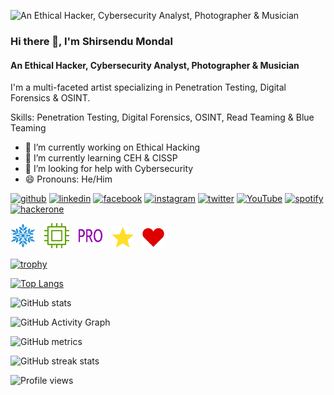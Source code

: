 ![An Ethical Hacker, Cybersecurity Analyst, Photographer & Musician <img src='https://ibb.co/BLsBwHK'>](https://ibb.co/BLsBwHK)
### Hi there 👋, I'm Shirsendu Mondal
#### An Ethical Hacker, Cybersecurity Analyst, Photographer & Musician

I'm a multi-faceted artist specializing in Penetration Testing, Digital Forensics & OSINT.

Skills: Penetration Testing, Digital Forensics, OSINT, Read Teaming & Blue Teaming

- 🔭 I’m currently working on Ethical Hacking 
- 🌱 I’m currently learning CEH & CISSP 
- 🤔 I’m looking for help with Cybersecurity 
- 😄 Pronouns: He/Him 


[<img src='https://cdn.jsdelivr.net/npm/simple-icons@3.0.1/icons/github.svg' alt='github' height='40'>](https://github.com/https://github.com/Shirshaw64p)  [<img src='https://cdn.jsdelivr.net/npm/simple-icons@3.0.1/icons/linkedin.svg' alt='linkedin' height='40'>](https://www.linkedin.com/in/shirsendu-mondal-632a801a4//)  [<img src='https://cdn.jsdelivr.net/npm/simple-icons@3.0.1/icons/facebook.svg' alt='facebook' height='40'>](https://www.facebook.com/shirshaw64p)  [<img src='https://cdn.jsdelivr.net/npm/simple-icons@3.0.1/icons/instagram.svg' alt='instagram' height='40'>](https://www.instagram.com/shirshaw64p/)  [<img src='https://cdn.jsdelivr.net/npm/simple-icons@3.0.1/icons/twitter.svg' alt='twitter' height='40'>](https://twitter.com/Shirsendu64)  [<img src='https://cdn.jsdelivr.net/npm/simple-icons@3.0.1/icons/youtube.svg' alt='YouTube' height='40'>](https://www.youtube.com/channel/UCvE5Doc8HnfWDRUeGRmqJag)  [<img src='https://cdn.jsdelivr.net/npm/simple-icons@3.0.1/icons/spotify.svg' alt='spotify' height='40'>](https://open.spotify.com/artist/0OSjTTuzVglE32S8qUi0rw)  [<img src='https://cdn.jsdelivr.net/npm/simple-icons@3.0.1/icons/hackerone.svg' alt='hackerone' height='40'>](https://hackerone.com/shirshaw64)  

<a href='https://archiveprogram.github.com/'><img src='https://raw.githubusercontent.com/acervenky/animated-github-badges/master/assets/acbadge.gif' width='40' height='40'></a> <a href='https://docs.github.com/en/developers'><img src='https://raw.githubusercontent.com/acervenky/animated-github-badges/master/assets/devbadge.gif' width='40' height='40'></a> <a href='https://github.com/pricing'><img src='https://raw.githubusercontent.com/acervenky/animated-github-badges/master/assets/pro.gif' width='40' height='40'></a> <a href='https://stars.github.com/'><img src='https://raw.githubusercontent.com/acervenky/animated-github-badges/master/assets/starbadge.gif' width='35' height='35'></a> <a href='https://docs.github.com/en/github/supporting-the-open-source-community-with-github-sponsors'><img src='https://raw.githubusercontent.com/acervenky/animated-github-badges/master/assets/sponsorbadge.gif' width='35' height='35'></a> 

[![trophy](https://github-profile-trophy.vercel.app/?username=Shirshaw64p)](https://github.com/ryo-ma/github-profile-trophy)

[![Top Langs](https://github-readme-stats.vercel.app/api/top-langs/?username=Shirshaw64p)](https://github.com/anuraghazra/github-readme-stats)

![GitHub stats](https://github-readme-stats.vercel.app/api?username=Shirshaw64p&show_icons=true)  

![GitHub Activity Graph](https://activity-graph.herokuapp.com/graph?username=Shirshaw64p)  

![GitHub metrics](https://metrics.lecoq.io/Shirshaw64p)  

![GitHub streak stats](https://github-readme-streak-stats.herokuapp.com/?user=Shirshaw64p)  

![Profile views](https://gpvc.arturio.dev/Shirshaw64p)  
